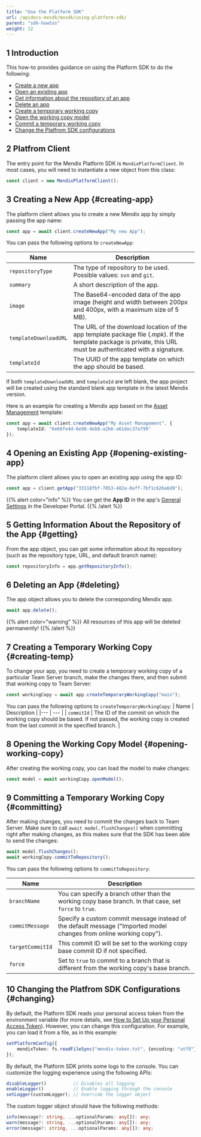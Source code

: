 ```yaml
---
title: "Use the Platform SDK"
url: /apidocs-mxsdk/mxsdk/using-platform-sdk/
parent: "sdk-howtos"
weight: 12
---
```


## 1 Introduction 

This how-to provides guidance on using the Platform SDK to do the following:

* [Create a new app](#creating-app)
* [Open an existing app](#opening-existing-app)
* [Get information about the repository of an app](#getting)
* [Delete an app](#deleting)
* [Create a temporary working copy](#creating-temp)
* [Open the working copy model](#opening-working-copy)
* [Commit a temporary working copy](#committing)
* [Change the Platfrom SDK configurations](#changing)

## 2 Platfrom Client

The entry point for the Mendix Platform SDK is `MendixPlatformClient`. In most cases, you will need to instantiate a new object from this class:

```ts
const client = new MendixPlatformClient();
```

## 3 Creating a New App {#creating-app}

The platform client allows you to create a new Mendix app by simply passing the app name:

```ts
const app = await client.createNewApp("My new App");
```

You can pass the following options to `createNewApp`:

| Name | Description | 
|--- | --- |
| `repositoryType` | The type of repository to be used. Possible values: `svn` and `git`. |
| `summary` | A short description of the app. |
| `image` | The Base64-encoded data of the app image (height and width between 200px and 400px, with a maximum size of 5 MB). |
| `templateDownloadURL` | The URL of the download location of the app template package file (*.mpk*). If the template package is private, this URL must be authenticated with a signature. |
| `templateId` | The UUID of the app template on which the app should be based. |

If both `templateDownloadURL` and `templateId` are left blank, the app project will be created using the standard blank app template in the latest Mendix version.

Here is an example for creating a Mendix app based on the [Asset Management](https://marketplace.mendix.com/link/component/107652) template:

```ts
const app = await client.createNewApp("My Asset Management", {
    templateId: "6e66fe4d-6e96-4eb8-a2b6-a61dec37a799"
});
```

## 4 Opening an Existing App {#opening-existing-app}

The platform client allows you to open an existing app using the app ID:

```ts
const app = client.getApp("33118fbf-7053-482a-8aff-7bf1c626a6d9");
```

{{% alert color="info" %}}
You can get the **App ID** in the app's [General Settings](/developerportal/collaborate/general-settings/) in the Developer Portal.
{{% /alert %}}

## 5 Getting Information About the Repository of the App {#getting}

From the app object, you can get some information about its repository (such as the repository type, URL, and default branch name):

```ts
const repositoryInfo = app.getRepositoryInfo();
```

## 6 Deleting an App {#deleting}

The app object allows you to delete the corresponding Mendix app. 

```ts
await app.delete();
```

{{% alert color="warning" %}}
All resources of this app will be deleted permanently!
{{% /alert %}}

## 7 Creating a Temporary Working Copy {#creating-temp}

To change your app, you need to create a temporary working copy of a particular Team Server branch, make the changes there, and then submit that working copy to Team Server:

```ts
const workingCopy = await app.createTemporaryWorkingCopy("main");
```

You can pass the following options to `createTemporaryWorkingCopy`:
| Name | Description |
|--- | --- |
| `commitId` | The ID of the commit on which the working copy should be based. If not passed, the working copy is created from the last commit in the specified branch. |

## 8 Opening the Working Copy Model {#opening-working-copy}

After creating the working copy, you can load the model to make changes:

```ts
const model = await workingCopy.openModel();
```

## 9 Committing a Temporary Working Copy {#committing}

After making changes, you need to commit the changes back to Team Server. Make sure to call `await model.flushChanges()` when committing right after making changes, as this makes sure that the SDK has been able to send the changes:

```ts
await model.flushChanges();
await workingCopy.commitToRepository();
```

You can pass the following options to `commitToRepository`:

| Name | Description |
|--- | --- |
| `branchName` | You can specify a branch other than the working copy base branch. In that case, set `force` to `true`. |
| `commitMessage` | Specify a custom commit message instead of the default message ("Imported model changes from online working copy"). |
| `targetCommitId` | This commit ID will be set to the working copy base commit ID if not specified. |
| `force` | Set to `true` to commit to a branch that is different from the working copy's base branch. |

## 10 Changing the Platfrom SDK Configurations {#changing}

By default, the Platform SDK reads your personal access token from the environment variable (for more details, see [How to Set Up your Personal Access Token](/apidocs-mxsdk/mxsdk/setup-your-pat/)). However, you can change this configuration. For example, you can load it from a file, as in this example:

```ts
setPlatformConfig({
    mendixToken: fs.readFileSync("mendix-token.txt", {encoding: "utf8"})
});
```

By default, the Platform SDK prints some logs to the console. You can customize the logging experience using the following APIs:

```ts
disableLogger()          // Disables all logging
enableLogger()           // Enable logging through the console
setLogger(customLogger); // Override the logger object
```

The custom logger object should have the following methods:

```ts
info(message?: string, ...optionalParams: any[]): any;
warn(message?: string, ...optionalParams: any[]): any;
error(message?: string, ...optionalParams: any[]): any;
```
